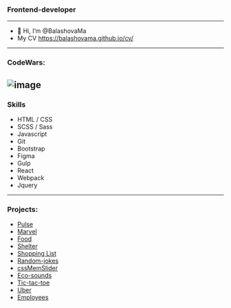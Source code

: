 ### Frontend-developer 
----
* 👋 Hi, I’m @BalashovaMa
* My CV https://balashovama.github.io/cv/
----
### CodeWars:
![image](https://user-images.githubusercontent.com/95683688/189912208-849ca535-8150-4f66-9a01-93a525dbdd0a.png)
----
### Skills
* HTML / CSS
* SCSS / Sass 
* Javascript
* Git
* Bootstrap
* Figma
* Gulp
* React
* Webpack
* Jquery
----
### Projects:
* [Pulse](https://balashovama.github.io/Pulse/dist)
* [Marvel](https://balashovama.github.io/MarvelInformation/)
* [Food](https://63998d51d4946a30c13743c9--dashing-toffee-9f179c.netlify.app/)
* [Shelter](https://rolling-scopes-school.github.io/balashovama-JSFE2022Q1/pages/main/)
* [Shopping List](https://balashovama.github.io/Shopping-List)
* [Random-jokes](https://rolling-scopes-school.github.io/balashovama-JSFEPRESCHOOL/random-jokes/)
* [cssMemSlider](https://balashovama.github.io/cssMemSlider/cssMemSlider/index.html)
* [Eco-sounds](https://balashovama.github.io/eco-sounds/)
* [Tic-tac-toe](https://rolling-scopes-school.github.io/balashovama-JSFEPRESCHOOL/tic-tac-toe/)
* [Uber](https://balashovama.github.io/Uber/src/index.html)
* [Employees](https://employees-v1.herokuapp.com/)
